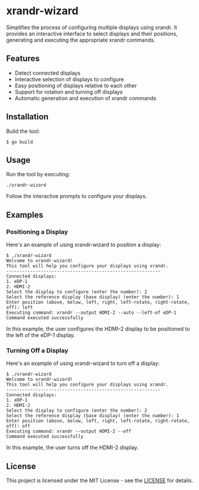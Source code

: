 # xrandr-wizard

Simplifies the process of configuring multiple displays using xrandr. It provides an interactive interface to select displays and their positions, generating and executing the appropriate xrandr commands.

## Features

- Detect connected displays
- Interactive selection of displays to configure
- Easy positioning of displays relative to each other
- Support for rotation and turning off displays
- Automatic generation and execution of xrandr commands

## Installation

Build the tool:

```
$ go build
```

## Usage

Run the tool by executing:

```
./xrandr-wizard
```

Follow the interactive prompts to configure your displays.

## Examples

### Positioning a Display

Here's an example of using xrandr-wizard to position a display:

```
$ ./xrandr-wizard
Welcome to xrandr-wizard!
This tool will help you configure your displays using xrandr.
----------------------------------------------------------
Connected displays:
1. eDP-1
2. HDMI-2
Select the display to configure (enter the number): 2
Select the reference display (base display) (enter the number): 1
Enter position (above, below, left, right, left-rotate, right-rotate, off): left
Executing command: xrandr --output HDMI-2 --auto --left-of eDP-1
Command executed successfully
```

In this example, the user configures the HDMI-2 display to be positioned to the left of the eDP-1 display.

### Turning Off a Display

Here's an example of using xrandr-wizard to turn off a display:

```
$ ./xrandr-wizard
Welcome to xrandr-wizard!
This tool will help you configure your displays using xrandr.
----------------------------------------------------------
Connected displays:
1. eDP-1
2. HDMI-2
Select the display to configure (enter the number): 2
Select the reference display (base display) (enter the number): 1
Enter position (above, below, left, right, left-rotate, right-rotate, off): off
Executing command: xrandr --output HDMI-2 --off
Command executed successfully
```

In this example, the user turns off the HDMI-2 display.

## License

This project is licensed under the MIT License - see the [LICENSE](https://opensource.org/license/mit) for details.
